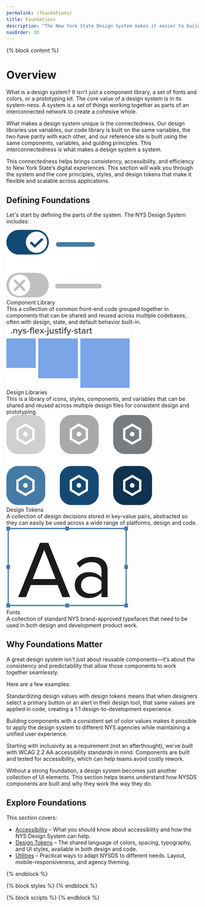 ```yaml
---
permalink: /foundations/
title: Foundations
description: "The New York State Design System makes it easier to build accessible, usable websites for New York State."
navOrder: 10
---
```


{% block content %}

# Overview

What is a design system? It isn't just a component library, a set of fonts and colors, or a prototyping kit. The core value of a design system is in its system-ness. A system is a set of things working together as parts of an interconnected network to create a cohesive whole.

What makes a design system unique is the connectedness. Our design libraries use variables, our code library is built on the same variables, the two have parity with each other, and our reference site is built using the same components, variables, and guiding principles. This interconnectedness is what makes a design system a system.

This connectedness helps brings consistency, accessibility, and efficiency to New York State’s digital experiences. This section will walk you through the system and the core principles, styles, and design tokens that make it flexible and scalable across applications.

## Defining Foundations

Let's start by defining the parts of the system. The NYS Design System includes:

<div class="nys-grid-row nys-grid-gap-lg">
  <div class="nys-grid-col-6 nys-desktop:nys-grid-col-3 nys-display-flex">
    <div class="card card__no-border card__flat nys-flex-fill">
      <div class="card__inner">
        <div class="card__media">
            <img src="/assets/img/toggle-card.svg" alt="toggle graphic"></div>
        <div class="card__title">Component Library</div>
        <div class="card__desc">This a collection of common front-end code grouped together in components that can be shared and reused across multiple codebases, often with design, state, and default behavior built-in.</div>
      </div>
    </div>
  </div>
  <div class="nys-grid-col-6 nys-desktop:nys-grid-col-3 nys-display-flex">
    <div class="card card__no-border card__flat nys-flex-fill">
      <div class="card__inner">
        <div class="card__media">
            <img src="/assets/img/flex-card.svg" alt="flex"></div>
        <div class="card__title">Design Libraries</div>
        <div class="card__desc">This is a library of icons, styles, components, and variables that can be shared and reused across multiple design files for consistent design and prototyping.</div>
      </div>
    </div>
  </div>
  <div class="nys-grid-col-6 nys-desktop:nys-grid-col-3 nys-display-flex">
    <div class="card card__no-border card__flat nys-flex-fill">
      <div class="card__inner">
        <div class="card__media">
            <img src="/assets/img/4-up-card.svg" alt="4 up graphic"></div>
        <div class="card__title">Design Tokens</div>
        <div class="card__desc">A collection of design decisions stored in key-value pairs, abstracted so they can easily be used across a wide range of platforms, design and code.</div>
      </div>
    </div>
  </div>
  <div class="nys-grid-col-6 nys-desktop:nys-grid-col-3 nys-display-flex">
    <div class="card card__no-border card__flat nys-flex-fill">
      <div class="card__inner">
        <div class="card__media">
            <img src="/assets/img/font-card.svg" alt="fonts"></div>
        <div class="card__title">Fonts</div>
        <div class="card__desc">A collection of standard NYS brand-approved typefaces that need to be used in both design and development product work.</div>
      </div>
    </div>
  </div>
</div>

## Why Foundations Matter

A great design system isn't just about reusable components—it’s about the consistency and predictability that allow those components to work together seamlessly.

Here are a few examples:

Standardizing design values with design tokens means that when designers select a primary button or an alert in their design tool, that same values are applied in code, creating a 1:1 design-to-development experience.

Building components with a consistent set of color values makes it possible to apply the design system to different NYS agencies while maintaining a unified user experience.

Starting with inclusivity as a requirement (not an afterthought), we've built with WCAG 2.2 AA accessibility standards in mind. Components are built and tested for accessibility, which can help teams avoid costly rework.

Without a strong foundation, a design system becomes just another collection of UI elements. This section helps teams understand how NYSDS components are built and why they work the way they do.

## Explore Foundations

This section covers:

- [Accessibility](/foundations/accessibility/) – What you should know about accessibility and how the NYS Design System can help.
- [Design Tokens](/foundations/tokens/) – The shared language of colors, spacing, typography, and UI styles, available in both design and code.
- [Utilities](/foundations/utilities) – Practical ways to adapt NYSDS to different needs. Layout, mobile-responsiveness, and agency theming.

{% endblock %}

{% block styles %}
{% endblock %}

{% block scripts %}
{% endblock %}